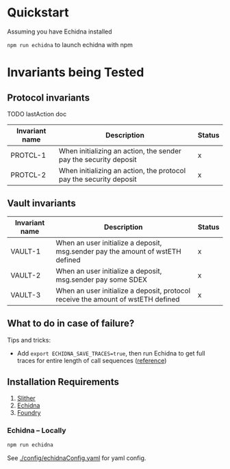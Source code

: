 # Quickstart

Assuming you have Echidna installed

`npm run echidna` to launch echidna with npm

# Invariants being Tested

## Protocol invariants

TODO lastAction doc


| Invariant name | Description                                                        | Status |
|----------------|--------------------------------------------------------------------|--------|
| PROTCL-1       | When initializing an action, the sender pay the security deposit   | x      |
| PROTCL-2       | When initializing an action, the protocol pay the security deposit | x      |


## Vault invariants

| Invariant name | Description                                                                      | Status |
|----------------|----------------------------------------------------------------------------------|--------|
| VAULT-1        | When an user initialize a deposit, msg.sender pay the amount of wstETH defined   | x      |
| VAULT-2        | When an user initialize a deposit, msg.sender pay some SDEX                      | x      |
| VAULT-3        | When an user initialize a deposit, protocol receive the amount of wstETH defined | x      |




## What to do in case of failure?

Tips and tricks:

- Add `export ECHIDNA_SAVE_TRACES=true`, then run Echidna to get full traces for entire length of call sequences ([reference](https://github.com/crytic/echidna/pull/1180))

## Installation Requirements

1. [Slither](https://github.com/crytic/slither/)
2. [Echidna](https://github.com/crytic/echidna)
3. [Foundry](https://book.getfoundry.sh/getting-started/installation)

### Echidna – Locally

```bash
npm run echidna
```

See [./config/echidnaConfig.yaml](config/echidnaConfig.yaml) for yaml config.
